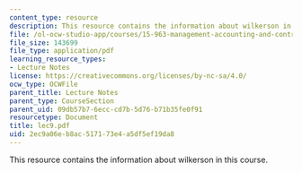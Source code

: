 ```yaml
---
content_type: resource
description: This resource contains the information about wilkerson in this course.
file: /ol-ocw-studio-app/courses/15-963-management-accounting-and-control-spring-2007/2ec9a06eb8ac517173e4a5df5ef19da8_lec9.pdf
file_size: 143699
file_type: application/pdf
learning_resource_types:
- Lecture Notes
license: https://creativecommons.org/licenses/by-nc-sa/4.0/
ocw_type: OCWFile
parent_title: Lecture Notes
parent_type: CourseSection
parent_uid: 09db57b7-6ecc-cd7b-5d76-b71b35fe0f91
resourcetype: Document
title: lec9.pdf
uid: 2ec9a06e-b8ac-5171-73e4-a5df5ef19da8
---
```

This resource contains the information about wilkerson in this course.